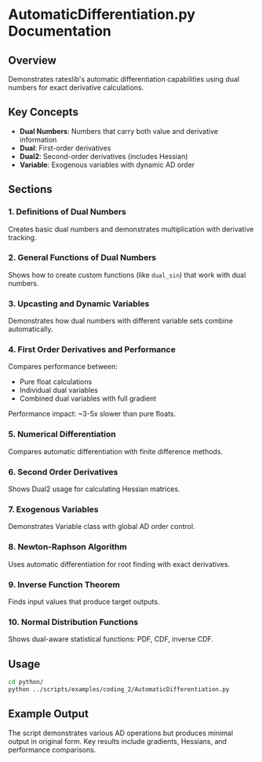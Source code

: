 # AutomaticDifferentiation.py Documentation

## Overview
Demonstrates rateslib's automatic differentiation capabilities using dual numbers for exact derivative calculations.

## Key Concepts
- **Dual Numbers**: Numbers that carry both value and derivative information
- **Dual**: First-order derivatives
- **Dual2**: Second-order derivatives (includes Hessian)
- **Variable**: Exogenous variables with dynamic AD order

## Sections

### 1. Definitions of Dual Numbers
Creates basic dual numbers and demonstrates multiplication with derivative tracking.

### 2. General Functions of Dual Numbers
Shows how to create custom functions (like `dual_sin`) that work with dual numbers.

### 3. Upcasting and Dynamic Variables
Demonstrates how dual numbers with different variable sets combine automatically.

### 4. First Order Derivatives and Performance
Compares performance between:
- Pure float calculations
- Individual dual variables
- Combined dual variables with full gradient

Performance impact: ~3-5x slower than pure floats.

### 5. Numerical Differentiation
Compares automatic differentiation with finite difference methods.

### 6. Second Order Derivatives
Shows Dual2 usage for calculating Hessian matrices.

### 7. Exogenous Variables
Demonstrates Variable class with global AD order control.

### 8. Newton-Raphson Algorithm
Uses automatic differentiation for root finding with exact derivatives.

### 9. Inverse Function Theorem
Finds input values that produce target outputs.

### 10. Normal Distribution Functions
Shows dual-aware statistical functions: PDF, CDF, inverse CDF.

## Usage
```bash
cd python/
python ../scripts/examples/coding_2/AutomaticDifferentiation.py
```

## Example Output
The script demonstrates various AD operations but produces minimal output in original form.
Key results include gradients, Hessians, and performance comparisons.